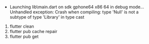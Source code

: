* Launching lib\main.dart on sdk gphone64 x86 64 in debug mode...
Unhandled exception:
Crash when compiling:
type 'Null' is not a subtype of type 'Library' in type cast

1. flutter clean
2. flutter pub cache repair
3. flutter pub get